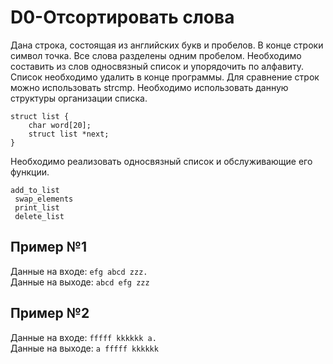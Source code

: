 # D0-Отсортировать слова

Дана строка, состоящая из английских букв и пробелов. В конце строки символ точка. Все слова разделены одним пробелом. Необходимо составить из слов односвязный список и упорядочить по алфавиту. Список необходимо удалить в конце программы. Для сравнение строк можно использовать strcmp. Необходимо использовать данную структуры организации списка.
```
struct list {
    char word[20];
    struct list *next;
}
```
Необходимо реализовать односвязный список и обслуживающие его функции.
```
add_to_list
 swap_elements
 print_list
 delete_list
```

## Пример №1
Данные на входе: `efg abcd zzz.`  
Данные на выходе: `abcd efg zzz`

## Пример №2
Данные на входе: `fffff kkkkkk a.`  
Данные на выходе: `a fffff kkkkkk`